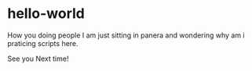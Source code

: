 # hello-world

How you doing people
I am just sitting in panera and wondering why am i praticing scripts here.

See you Next time!
